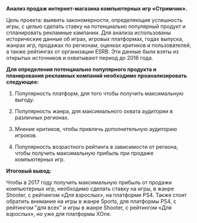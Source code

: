 **Анализ продаж интернет-магазина компьютерных игр «Стримчик».**

Цель проекта: выявить закономерности, определяющие успешность игры, с целью сделать ставку на потенциально популярный продукт и спланировать рекламные кампании. Для анализа использованы исторические данные об играх, игровых платформах, годах выпуска, жанрах игр, продажах по регионам, оценках критиков и пользователей, а также рейтингах от организации ESRB. Эти данные были взяты из открытых источников и охватывают период до 2016 года.

**Для определения потенциально популярного продукта и планирования рекламных компаний необходимо проанализировать следующее:**

1. Популярность платформ, для того чтобы получить максимальную выгоду.

2. Популярность жанра, для максимального охвата аудитории в различных регионах.

3. Мнение критиков, чтобы привлечь дополнительную аудиторию игроков.

4. Популярность возрастного рейтинга в зависимости от региона, чтобы получить максимальную прибыль при продаже компьютерных игр.

**Итоговый вывод:**

Чтобы в 2017 году получить максимальную прибыль от продажи компьютерных игр, необходимо сделать ставку на игры, в жанре Shooter, с рейтингом «Для взрослых», на платформе PS4. Также стоит обратить внимание на игры в жанре Sports, для платформы PS4, с рейтингом "для всех" и игры в жанре Shooter, с рейтингом «Для взрослых», но уже для платформы XOne.
